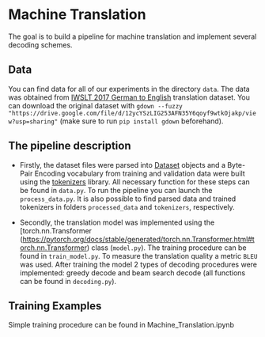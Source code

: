# Machine Translation

The goal is to build a pipeline for machine translation and implement several decoding schemes.

## Data 
You can find data for all of our experiments in the directory `data`. The data was obtained from [IWSLT 2017 German to English](https://wit3.fbk.eu/2017-01-b) translation dataset. 
You can download the original dataset with `gdown --fuzzy "https://drive.google.com/file/d/12ycYSzLIG253AFN35Y6qoyf9wtkOjakp/view?usp=sharing"`
(make sure to run `pip install gdown` beforehand). 

## The pipeline description
- Firstly, the dataset files were parsed into [Dataset](https://pytorch.org/docs/stable/data.html#torch.utils.data.Dataset) objects and a Byte-Pair Encoding vocabulary from training and validation data were built using the [tokenizers](https://github.com/huggingface/tokenizers) library. All necessary function for these steps can be found in `data.py`. To run the pipeline you can launch the `process_data.py`. It is also possible to find parsed data and trained tokenizers in folders `processed_data` and `tokenizers`, respectively.

- Secondly, the translation model was implemented using the [torch.nn.Transformer (https://pytorch.org/docs/stable/generated/torch.nn.Transformer.html#torch.nn.Transformer) class (`model.py`). The training procedure can be found in `train_model.py`. To measure the translation quality a metric `BLEU` was used. After training the model 2 types of decoding procedures were implemented: greedy decode and beam search decode (all functions can be found in `decoding.py`).

## Training Examples
Simple training procedure can be found in Machine_Translation.ipynb
